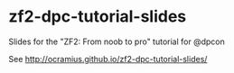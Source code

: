 zf2-dpc-tutorial-slides
=======================

Slides for the "ZF2: From noob to pro" tutorial for @dpcon

See http://ocramius.github.io/zf2-dpc-tutorial-slides/

